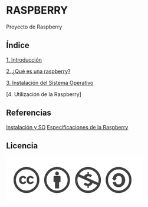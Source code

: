 # RASPBERRY
Proyecto de Raspberry

## Índice

[1. Introducción](https://github.com/SeleneBP/Raspberry/blob/main/introduccion.md)

[2. ¿Qué es una raspberry?](https://github.com/SeleneBP/proyecto/blob/1dab41dd1c6edd7a37a832982d40d7bfc27f7ada/2.%20%C2%BFQu%C3%A9%20es%20la%20Raspberry%3F.md)

[3. Instalación del Sistema Operativo](https://github.com/SeleneBP/Raspberry/blob/main/instalacion.md)

[4. Utilización de la Raspberry]

## Referencias

[Instalación y SO](https://eloutput.com/productos/domotica/instalar-so-raspberry-pi-herramientas/)
[Especificaciones de la Raspberry](https://www.xataka.com/ordenadores/raspberry-pi-4-analisis-caracteristicas-precio-especificaciones)

## Licencia

![Licencia](https://github.com/SeleneBP/Raspberry/blob/main/imagenes/licencia.png)

